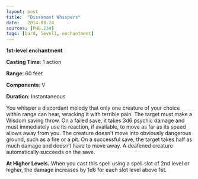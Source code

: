 ```yaml
---
layout: post
title:  "Dissonant Whispers"
date:   2014-08-24
sources: [PHB.234]
tags: [bard, level1, enchantment]
---
```


**1st-level enchantment**

**Casting Time**: 1 action

**Range**: 60 feet

**Components**: V

**Duration**: Instantaneous

You whisper a discordant melody that only one creature of your choice within range can hear, wracking it with terrible pain. The target must make a Wisdom saving throw. On a failed save, it takes 3d6 psychic damage and must immediately use its reaction, if available, to move as far as its speed allows away from you. The creature doesn’t move into obviously dangerous ground, such as a fire or a pit. On a successful save, the target takes half as much damage and doesn’t have to move away. A deafened creature automatically succeeds on the save.

**At Higher Levels.** When you cast this spell using a spell slot of 2nd level or higher, the damage increases by 1d6 for each slot level above 1st.
